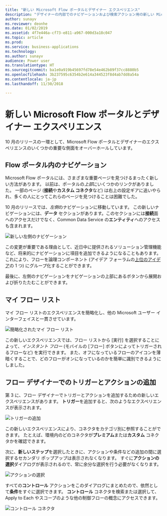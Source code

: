 ```yaml
---
title: "新しい Microsoft Flow ポータルとデザイナー エクスペリエンス"
description: "デザイナーの内部でのナビゲーションおよび検索アクション用の新しい Microsoft Flow エクスペリエンス。"
author: sunayv
ms.reviewer: deonhe
ms.date: 01/02/2019
ms.assetid: 4f7e446a-cf73-e811-a967-000d3a18c047
ms.topic: article
ms.prod: 
ms.service: business-applications
ms.technology: 
ms.author: sunayv
audience: Power user
ms.translationtype: HT
ms.sourcegitcommit: ba1e0a919b45697fd78e54e462b89f37cc8880b5
ms.openlocfilehash: 3b237595c6354b2e614a344523f8d4ab7dd8a54a
ms.contentlocale: ja-jp
ms.lasthandoff: 11/30/2018

---
```

# <a name="new-microsoft-flow-portal-and-designer-experience"></a>新しい Microsoft Flow ポータルとデザイナー エクスペリエンス




10 月のリリースの一環として、Microsoft Flow ポータルとデザイナーのエクスペリエンスのいくつかの重要な側面をオーバーホールしています。

## <a name="navigating-in-the-flow-portal"></a>Flow ポータル内のナビゲーション

Microsoft Flow ポータルには、さまざまな重要ページを見つけるまったく新しい方法があります。 以前は、ポータルの*上部*にいくつかのリンクがありました。 一部のページ (**接続**や**カスタム コネクタ**など) は右上の設定ギアに追いやられ、多くの人にとってこれらのページを見つけることは困難でした。

10 月のリリースでは、*左側*のナビゲーションに移動しています。 この新しいナビゲーションには、**データ** セクションがあります。このセクションには**接続**面へのアクセスだけでなく、Common Data Service の**エンティティ**へのアクセスも含まれます。

![新しい左側のナビゲーション](media/flow-ui-enhancements-1.png "新しい左側のナビゲーション")

この変更が重要である理由として、近日中に提供されるソリューション管理機能など、将来的にナビゲーションに項目を追加できるようになることもあります。 これにより、フローを論理コンポーネント (アイデア フォーラムの[上位のアイデア]( https://powerusers.microsoft.com/t5/Flow-Ideas/Provide-a-method-of-organising-Flows/idi-p/87796)の 1 つ) にグループ化することができます。

最後に、左側のナビゲーションをナビゲーションの上部にあるボタンから展開および折りたたむことができます。

## <a name="the-my-flows-list"></a>マイ フロー リスト

マイ フロー リストのエクスペリエンスを簡略化し、他の Microsoft ユーザー インターフェイスと一貫させています。 

![簡略化されたマイ フロー リスト](media/flow-ui-enhancements-2.png "簡略化されたマイ フロー リスト")

この新しいエクスペリエンスでは、フロー リストから [実行] を選択することによって、*インスタント フロー* (モバイルの [フロー] ボタンによってトリガーされるフローなど) を実行できます。 また、オフになっているフローのアイコンを薄暗くすることで、どのフローがオンになっているのかを簡単に識別できるようにしました。 

## <a name="adding-triggers-and-actions-in-the-flow-designer"></a>フロー デザイナーでのトリガーとアクションの追加

第 3 に、フロー デザイナーでトリガーとアクションを追加するための新しいエクスペリエンスがあります。 **トリガー**を追加すると、次のようなエクスペリエンスが表示されます。

![トリガーの追加](media/flow-ui-enhancements-3.png "トリガーの追加")

この新しいエクスペリエンスにより、コネクタをカテゴリ別に参照することができます。 たとえば、環境内のどのコネクタが**プレミアム**または**カスタム** コネクタかを確認できます。

次に、**新しいステップ**を選択したときに、アクションや条件などの追加の間に選択するセカンダリ ポップアップは表示されなくなります。 すぐに**アクションの選択**ダイアログが表示されるので、常に余分な選択を行う必要がなくなります。

![アクションの選択](media/flow-ui-enhancements-4.png "アクションの選択")


すべての**コントロール** アクションをこのダイアログにまとめたので、依然として**条件**をすぐに選択できます。 **コントロール** コネクタを検索または選択して、Apply to Each やスコープのような他の制御フローの概念にアクセスできます。

![コントロール コネクタ](media/flow-ui-enhancements-5.png "コントロール コネクタ")
